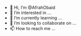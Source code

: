- 👋 Hi, I’m @AfrahObaid
- 👀 I’m interested in ...
- 🌱 I’m currently learning ...
- 💞️ I’m looking to collaborate on ...
- 📫 How to reach me ...

<!---
AfrahObaid/AfrahObaid is a ✨ special ✨ repository because its `README.md` (this file) appears on your GitHub profile.
You can click the Preview link to take a look at your changes.
--->
